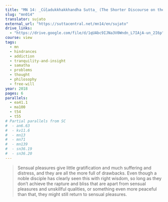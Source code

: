 ```yaml
---
title: "MN 14: _Cūḷadukkhakkhandha Sutta_ (The Shorter Discourse on the Mass of Suffering)"
slug: "mn014"
translator: sujato
external_url: "https://suttacentral.net/mn14/en/sujato"
drive_links:
  - "https://drive.google.com/file/d/1qUAbc9IJNa3V0Wndn_L7IAjA-un_2I6p"
course: view
tags:
  - mn
  - hindrances
  - addiction
  - tranquility-and-insight
  - samatha
  - problems
  - thought
  - philosophy
  - free-will
year: 2018
pages: 6
parallels:
  - ea41.1
  - ma100
  - t54
  - t55
# Partial parallels from SC
#  - an6.63
#  - kv11.6
#  - mn13
#  - mn71
#  - mn139
#  - sn36.19
#  - sn36.20
---
```


> Sensual pleasures give little gratification and much suffering and distress, and they are all the more full of drawbacks. Even though a noble disciple has clearly seen this with right wisdom, so long as they don’t achieve the rapture and bliss that are apart from sensual pleasures and unskillful qualities, or something even more peaceful than that, they might still return to sensual pleasures.
